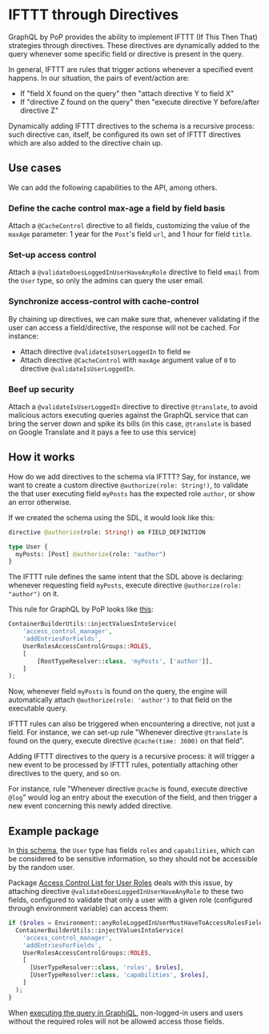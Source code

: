 # IFTTT through Directives

GraphQL by PoP provides the ability to implement IFTTT (If This Then That) strategies through directives. These directives are dynamically added to the query whenever some specific field or directive is present in the query.

In general, IFTTT are rules that trigger actions whenever a specified event happens. In our situation, the pairs of event/action are:

- If "field X found on the query" then "attach directive Y to field X"
- If "directive Z found on the query" then "execute directive Y before/after directive Z"

Dynamically adding IFTTT directives to the schema is a recursive process: such directive can, itself, be configured its own set of IFTTT directives which are also added to the directive chain up.

## Use cases

We can add the following capabilities to the API, among others.

### Define the cache control max-age a field by field basis

Attach a `@CacheControl` directive to all fields, customizing the value of the `maxAge` parameter: 1 year for the `Post`'s field `url`, and 1 hour for field `title`.

### Set-up access control

Attach a `@validateDoesLoggedInUserHaveAnyRole` directive to field `email` from the `User` type, so only the admins can query the user email.

### Synchronize access-control with cache-control

By chaining up directives, we can make sure that, whenever validating if the user can access a field/directive, the response will not be cached. For instance:

- Attach directive `@validateIsUserLoggedIn` to field `me`
- Attach directive `@CacheControl` with `maxAge` argument value of `0` to directive `@validateIsUserLoggedIn`.

### Beef up security

Attach a `@validateIsUserLoggedIn` directive to directive `@translate`, to avoid malicious actors executing queries against the GraphQL service that can bring the server down and spike its bills (in this case, `@translate` is based on Google Translate and it pays a fee to use this service)

## How it works



How do we add directives to the schema via IFTTT? Say, for instance, we want to create a custom directive `@authorize(role: String!)`, to validate the that user executing field `myPosts` has the expected role `author`, or show an error otherwise.

If we created the schema using the SDL, it would look like this:

```graphql
directive @authorize(role: String!) on FIELD_DEFINITION

type User {
  myPosts: [Post] @authorize(role: "author")
}
```

The IFTTT rule defines the same intent that the SDL above is declaring: whenever requesting field `myPosts`, execute directive `@authorize(role: "author")` on it.

This rule for GraphQL by PoP looks like [this](https://github.com/PoPSchema/user-roles-acl/blob/2c179ff6d7c88be2e63542fbad619963755fc566/src/Config/ServiceConfiguration.php#L51):

```php
ContainerBuilderUtils::injectValuesIntoService(
    'access_control_manager',
    'addEntriesForFields',
    UserRolesAccessControlGroups::ROLES,
    [
        [RootTypeResolver::class, 'myPosts', ['author']],
    ]
);
```

Now, whenever field `myPosts` is found on the query, the engine will automatically attach `@authorize(role: 'author')` to that field on the executable query.

IFTTT rules can also be triggered when encountering a directive, not just a field. For instance, we can set-up rule "Whenever directive `@translate` is found on the query, execute directive `@cache(time: 3600)` on that field".

Adding IFTTT directives to the query is a recursive process: it will trigger a new event to be processed by IFTTT rules, potentially attaching other directives to the query, and so on.

For instance, rule "Whenever directive `@cache` is found, execute directive `@log`" would log an entry about the execution of the field, and then trigger a new event concerning this newly added directive.

## Example package

In [this schema](https://newapi.getpop.org/graphql-interactive/), the `User` type has fields `roles` and `capabilities`, which can be considered to be sensitive information, so they should not be accessible by the random user.

Package [Access Control List for User Roles](https://github.com/leoloso/PoP/tree/master/layers/Schema/packages/user-roles-acl) deals with this issue, by attaching directive `@validateDoesLoggedInUserHaveAnyRole` to these two fields, configured to validate that only a user with a given role (configured through environment variable) can access them:

```php
if ($roles = Environment::anyRoleLoggedInUserMustHaveToAccessRolesFields()) {
  ContainerBuilderUtils::injectValuesIntoService(
    'access_control_manager',
    'addEntriesForFields',
    UserRolesAccessControlGroups::ROLES,
    [
      [UserTypeResolver::class, 'roles', $roles],
      [UserTypeResolver::class, 'capabilities', $roles],
    ]
  );
}
```

When [executing the query in GraphiQL](https://newapi.getpop.org/graphiql/?query=query%20%7B%0A%20%20user(by:{id%3A1})%20%7B%0A%20%20%20%20name%0A%20%20%20%20capabilities%0A%20%20%20%20roles%20%7B%0A%20%20%20%20%20%20name%0A%20%20%20%20%7D%0A%20%20%7D%0A%7D), non-logged-in users and users without the required roles will not be allowed access those fields.
